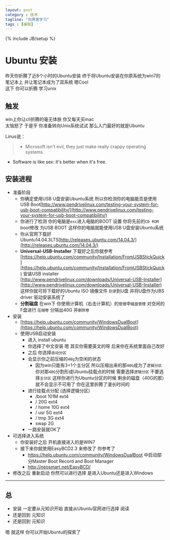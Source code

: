```yaml
---
layout: post
category : 技术
tagline: "向黑客学习"
tags : [编程]
---
```

{% include JB/setup %}

# Ubuntu 安装 #

昨天你折腾了近8个小时的Ubuntu安装 终于将Ubuntu安装在你原系统为win7的笔记本上 并让笔记本成为了双系统 嗯Cool   
这下 你可以折腾 学习unix

## 触发 ##

win上你让cli折腾的毫无体肤 你又每天买mac     
太恼怒了 于是乎 你准备转向Unix系统试试 那么入门最好的就是Ubuntu  

Linus说：

> - Microsoft isn't evil, they just make really crappy operating systems.  
- Software is like sex: it's better when it's free.

## 安装进程 ##

- 准备阶段
	- 你确定使用USB U盘安装Ubuntu系统 所以你检测你的电脑能否是使用USB Boot[http://www.pendrivelinux.com/testing-your-system-for-usb-boot-compatibility/](http://www.pendrivelinux.com/testing-your-system-for-usb-boot-compatibility/)
	- 你进行了检测 你的电脑是`esc`进入电脑的BOOT 设置 你将先前的`CD ROM` boot修改 为USB BOOT 这样你的电脑就能使用USB U盘安装Ubuntu系统
	- 你从官网下载好Ubuntu14.04.3LTS[http://releases.ubuntu.com/14.04.3/](http://releases.ubuntu.com/14.04.3/) 
	- **Universal-USB-Installer** 下载好之后你就参考[https://help.ubuntu.com/community/Installation/FromUSBStickQuick](https://help.ubuntu.com/community/Installation/FromUSBStickQuick) 安装USB installer [http://www.pendrivelinux.com/downloads/Universal-USB-Installer](http://www.pendrivelinux.com/downloads/Universal-USB-Installer) 这样你就可将下载好的Ubuntu ISO 镜像文件 `刻录`到U盘 并将U盘作为UBS driver 驱动安装系统了
	- **分割磁盘** 在win下 你使用计算机（右击计算机）的`管理`中`磁盘管理` 对空闲的F盘进行 `压缩卷` 分隔出40G 并`删除卷`
- 安装
	- [https://help.ubuntu.com/community/WindowsDualBoot](https://help.ubuntu.com/community/WindowsDualBoot)
	- 使用USB启动安装
		- 进入 install ubuntu
		- 你选择了中文安装 嗯 其实你需要英文的呀 后来你在系统里面自己改好
		- 之后 你选择`自动分区`
		- 会显示你之前压缩的`40g`为空闲的状态
			- 因为win只能有3+1个主分区 所以压缩出来的那`40G`成为了`逻辑分区` 你对那`40G`分割形成Ubuntu挂载点的时候 需要选择`逻辑分区` 不要选择`主分区` 这样你进行为Ubuntu分区的时候 剩余的磁盘（40G的那）就不会显示不可用了 你在这里折腾了漫长时间的
		- 进行挂载点分配 (选择逻辑分区)
			- /boot 101M ext4
			- / 20G ext4
			- / home 10G ext4
			- / usr 5G ext4
			- / tmp 3G ext4
			- swap 2G
		- 一路安装就OK了
- 可选择进入系统
	- 你安装好之后 开机直接进入的是WIN7 
	- 接下来你就使用EasyBCD2.3 来修改了 你参考了
		- https://help.ubuntu.com/community/WindowsDualBoot 中启动部分Master Boot Record and Boot Manager
		- http://neosmart.net/EasyBCD/
- 修改之后 重新启动 你然可以进行选择 是进入Ubuntu还是进入Windows

----------

## 总 ##

- 安装 一定要从元知识开始 直接从Ubuntu官网进行选择 阅读
- 还是回到 元知识
- 还是回到 元知识

嗯 就这样 你可以开始Ubuntu的探索了